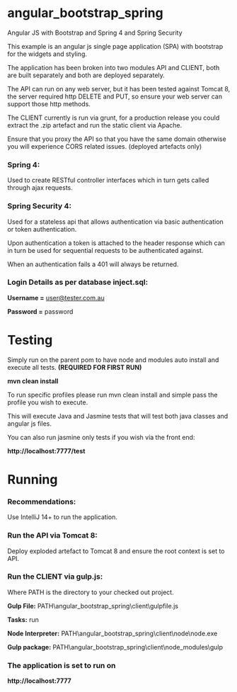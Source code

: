 angular_bootstrap_spring
========================

Angular JS with Bootstrap and Spring 4 and Spring Security

This example is an angular js single page application (SPA) with bootstrap for the widgets and styling.

The application has been broken into two modules API and CLIENT, both are built separately and both are deployed separately.

The API can run on any web server, but it has been tested against Tomcat 8, the server required http DELETE and PUT, so ensure your web server can support those http methods.

The CLIENT currently is run via grunt, for a production release you could extract the .zip artefact and run the static client via Apache.

Ensure that you proxy the API so that you have the same domain otherwise you will experience CORS related issues. (deployed artefacts only)

### Spring 4:
Used to create RESTful controller interfaces which in turn gets called through ajax requests.
	
### Spring Security 4:
Used for a stateless api that allows authentication via basic authentication or token authentication.

Upon authentication a token is attached to the header response which can in turn be used for sequential requests to be authenticated against.

When an authentication fails a 401 will always be returned.

### Login Details as per database inject.sql:
**Username =** user@tester.com.au

**Password =** password

Testing
====================
Simply run on the parent pom to have node and modules auto install and execute all tests. **(REQUIRED FOR FIRST RUN)**

**mvn clean install**

To run specific profiles please run mvn clean install and simple pass the profile you wish to execute.

This will execute Java and Jasmine tests that will test both java classes and angular js files.

You can also run jasmine only tests if you wish via the front end:

**http://localhost:7777/test**

Running
====================

### Recommendations:

Use IntelliJ 14+ to run the application.

### Run the API via Tomcat 8:

Deploy exploded artefact to Tomcat 8 and ensure the root context is set to API.

### Run the CLIENT via gulp.js:

Where PATH is the directory to your checked out project.

**Gulp File:** PATH\angular_bootstrap_spring\client\gulpfile.js

**Tasks:** run

**Node Interpreter:** PATH\angular_bootstrap_spring\client\node\node.exe

**Gulp package:** PATH\angular_bootstrap_spring\client\node_modules\gulp

### The application is set to run on

**http://localhost:7777**
